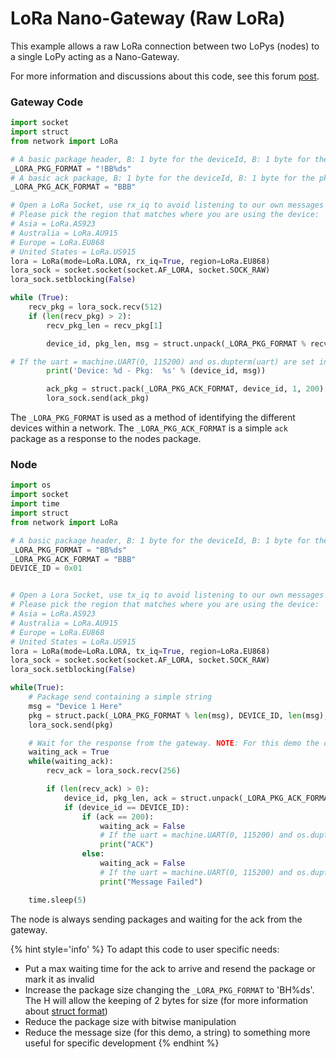 # LoRa Nano-Gateway (Raw LoRa)
This example allows a raw LoRa connection between two LoPys (nodes) to a single LoPy acting as a Nano-Gateway.

For more information and discussions about this code, see this forum [post](https://forum.pycom.io/topic/236/lopy-nano-gateway).

### Gateway Code

```python
import socket
import struct
from network import LoRa

# A basic package header, B: 1 byte for the deviceId, B: 1 byte for the pkg size, %ds: Formatted string for string
_LORA_PKG_FORMAT = "!BB%ds"
# A basic ack package, B: 1 byte for the deviceId, B: 1 byte for the pkg size, B: 1 byte for the Ok (200) or error messages
_LORA_PKG_ACK_FORMAT = "BBB"

# Open a LoRa Socket, use rx_iq to avoid listening to our own messages
# Please pick the region that matches where you are using the device:
# Asia = LoRa.AS923
# Australia = LoRa.AU915
# Europe = LoRa.EU868
# United States = LoRa.US915
lora = LoRa(mode=LoRa.LORA, rx_iq=True, region=LoRa.EU868)
lora_sock = socket.socket(socket.AF_LORA, socket.SOCK_RAW)
lora_sock.setblocking(False)

while (True):
    recv_pkg = lora_sock.recv(512)
    if (len(recv_pkg) > 2):
        recv_pkg_len = recv_pkg[1]

        device_id, pkg_len, msg = struct.unpack(_LORA_PKG_FORMAT % recv_pkg_len, recv_pkg)

# If the uart = machine.UART(0, 115200) and os.dupterm(uart) are set in the boot.py this print should appear in the serial port
        print('Device: %d - Pkg:  %s' % (device_id, msg))

        ack_pkg = struct.pack(_LORA_PKG_ACK_FORMAT, device_id, 1, 200)
        lora_sock.send(ack_pkg)
```

The ``_LORA_PKG_FORMAT`` is used as a method of identifying the different devices within a network. The ``_LORA_PKG_ACK_FORMAT`` is a simple ``ack`` package as a response to the nodes package.

### Node

```python
import os
import socket
import time
import struct
from network import LoRa

# A basic package header, B: 1 byte for the deviceId, B: 1 byte for the pkg size
_LORA_PKG_FORMAT = "BB%ds"
_LORA_PKG_ACK_FORMAT = "BBB"
DEVICE_ID = 0x01


# Open a Lora Socket, use tx_iq to avoid listening to our own messages
# Please pick the region that matches where you are using the device:
# Asia = LoRa.AS923
# Australia = LoRa.AU915
# Europe = LoRa.EU868
# United States = LoRa.US915
lora = LoRa(mode=LoRa.LORA, tx_iq=True, region=LoRa.EU868)
lora_sock = socket.socket(socket.AF_LORA, socket.SOCK_RAW)
lora_sock.setblocking(False)

while(True):
    # Package send containing a simple string
    msg = "Device 1 Here"
    pkg = struct.pack(_LORA_PKG_FORMAT % len(msg), DEVICE_ID, len(msg), msg)
    lora_sock.send(pkg)

    # Wait for the response from the gateway. NOTE: For this demo the device does an infinite loop for while waiting the response. Introduce a max_time_waiting for you application
    waiting_ack = True
    while(waiting_ack):
        recv_ack = lora_sock.recv(256)

        if (len(recv_ack) > 0):
            device_id, pkg_len, ack = struct.unpack(_LORA_PKG_ACK_FORMAT, recv_ack)
            if (device_id == DEVICE_ID):
                if (ack == 200):
                    waiting_ack = False
                    # If the uart = machine.UART(0, 115200) and os.dupterm(uart) are set in the boot.py this print should appear in the serial port
                    print("ACK")
                else:
                    waiting_ack = False
                    # If the uart = machine.UART(0, 115200) and os.dupterm(uart) are set in the boot.py this print should appear in the serial port
                    print("Message Failed")

    time.sleep(5)
```

The node is always sending packages and waiting for the ack from the gateway.

{% hint style='info' %}
To adapt this code to user specific needs:

- Put a max waiting time for the ack to arrive and resend the package or mark it as invalid
- Increase the package size changing the ``_LORA_PKG_FORMAT`` to 'BH%ds'. The H will allow the keeping of 2 bytes for size (for more information about [struct format](https://docs.python.org/2/library/struct.html#format-characters))
- Reduce the package size with bitwise manipulation
- Reduce the message size (for this demo, a string) to something more useful for specific development
{% endhint %}
